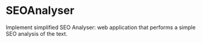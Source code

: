 # SEOAnalyser
Implement simplified SEO Analyser: web application that performs a simple SEO analysis of the text.
